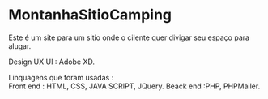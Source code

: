 # MontanhaSitioCamping

 Este é um site para um sitio onde o cilente quer divigar seu espaço para alugar.
 
  Design UX UI : Adobe XD.
 
 Linquagens que foram usadas :  
 Front end : HTML, CSS, JAVA SCRIPT, JQuery.
 Beack end :PHP, PHPMailer.
 
